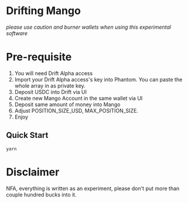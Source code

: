# Drifting Mango

*please use caution and burner wallets when using this experimental software*

# Pre-requisite

1. You will need Drift Alpha access
2. Import your Drift Alpha access's key into Phantom. You can paste the whole array in as private key.
3. Deposit USDC into Drift via UI
4. Create new Mango Account in the same wallet via UI
5. Deposit same amount of money into Mango
6. Adjust POSITION_SIZE_USD, MAX_POSITION_SIZE.
7. Enjoy 

Quick Start
----
```
yarn
```

# Disclaimer

NFA, everything is written as an experiment, please don't put more than couple hundred bucks into it.
